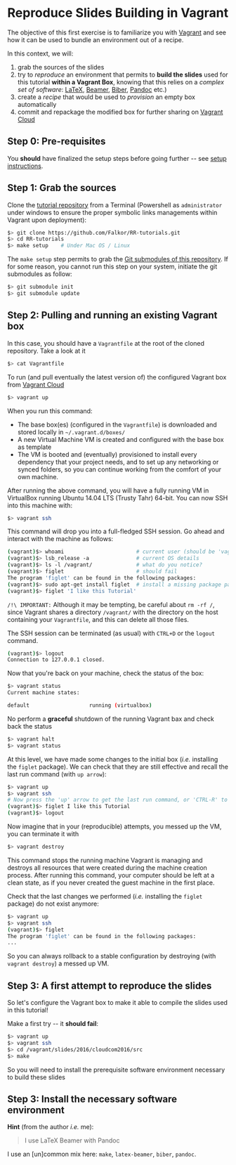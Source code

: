 
# Reproduce Slides Building in Vagrant

The objective of this first exercise is to familiarize you with [Vagrant](https://www.vagrantup.com) and see how it can be used to bundle an environment out of a recipe.

In this context, we will:

1. grab the sources of the slides
2. try to _reproduce_ an environment that permits to **build the slides** used for this tutorial **within a Vagrant Box**, knowing that this relies on a _complex set of software_: [LaTeX](https://www.latex-project.org/), [Beamer](http://www.ctan.org/pkg/beamer), [Biber](http://biblatex-biber.sourceforge.net/), [Pandoc](http://pandoc.org/) etc.)
2. create a _recipe_ that would be used to _provision_ an empty box automatically
3. commit and repackage the modified box for further sharing on [Vagrant Cloud](https://vagrantcloud.com/)

## Step 0: Pre-requisites

You **should** have finalized the setup steps before going further -- see [setup instructions](/setup/).

## Step 1: Grab the sources

Clone the [tutorial repository](https://github.com/Falkor/RR-tutorials) from a Terminal (Powershell as `administrator` under windows  to ensure the proper symbolic links managements within Vagrant upon deployment):

~~~bash
$> git clone https://github.com/Falkor/RR-tutorials.git
$> cd RR-tutorials
$> make setup    # Under Mac OS / Linux
~~~

The `make setup` step permits to grab the [Git submodules of this repository](https://git-scm.com/book/en/v2/Git-Tools-Submodules). If for some reason, you cannot run this step on your system, initiate the git submodules as follow:

~~~bash
$> git submodule init
$> git submodule update
~~~

## Step 2: Pulling and running an existing Vagrant box

In this case, you should have a `Vagrantfile` at the root of the cloned repository.
Take a look at it

~~~bash
$> cat Vagrantfile
~~~

To run (and pull eventually the latest version of) the configured Vagrant box from [Vagrant Cloud](http://vagrantcloud.com)

~~~bash
$> vagrant up
~~~

When you run this command:

* The base box(es) (configured in the `Vagrantfile`) is downloaded and stored locally in `~/.vagrant.d/boxes/`
* A new Virtual Machine VM is created and configured with the base box as template
* The VM is booted and (eventually) provisioned to install every dependency that your project needs, and to set up any networking or synced folders, so you can continue working from the comfort of your own machine.

After running the above command, you will have a fully running VM in VirtualBox running Ubuntu  14.04 LTS (Trusty Tahr) 64-bit.
You can now SSH into this machine with:

~~~bash
$> vagrant ssh
~~~

This command will drop you into a full-fledged SSH session. Go ahead and interact with the machine as follows:

~~~bash
(vagrant)$> whoami                       # current user (should be 'vagrant')
(vagrant)$> lsb_release -a               # current OS details
(vagrant)$> ls -l /vagrant/              # what do you notice?
(vagrant)$> figlet                       # should fail
The program 'figlet' can be found in the following packages:
(vagrant)$> sudo apt-get install figlet  # install a missing package package
(vagrant)$> figlet 'I like this Tutorial'
~~~

`/!\ IMPORTANT:` Although it may be tempting, be careful about `rm -rf /`, since Vagrant shares a directory `/vagrant/` with the directory on the host containing your `Vagrantfile`, and this can delete all those files.

The SSH session can be terminated (as usual) with `CTRL+D` or the `logout` command.

~~~bash
(vagrant)$> logout
Connection to 127.0.0.1 closed.
~~~

Now that you're back on your machine, check the status of the box:

~~~bash
$> vagrant status
Current machine states:

default                   running (virtualbox)
~~~

No perform a __graceful__ shutdown of the running Vagrant bax  and check back the status

~~~bash
$> vagrant halt
$> vagrant status
~~~

At this level, we have made some changes to the initial box (_i.e._ installing the `figlet` package).
We can check that they are still effective and recall the last run command (with `up arrow`):

~~~bash
$> vagrant up
$> vagrant ssh
# Now press the 'up' arrow to get the last run command, or 'CTRL-R' to search for a pattern ('fig' for instance)
(vagrant)$> figlet I like this Tutorial
(vagrant)$> logout
~~~

Now imagine that in your (reproducible) attempts, you messed up the VM, you can terminate it with

~~~bash
$> vagrant destroy
~~~

This command stops the running machine Vagrant is managing and destroys all resources that were created during the machine creation process. After running this command, your computer should be left at a clean state, as if you never created the guest machine in the first place.

Check that the last changes we performed (_i.e._ installing the `figlet` package) do not exist anymore:

~~~bash
$> vagrant up
$> vagrant ssh
(vagrant)$> figlet
The program 'figlet' can be found in the following packages:
...
~~~

So you can always rollback to a stable configuration by destroying (with `vagrant destroy`) a messed up VM.


## Step 3: A first attempt to reproduce the slides

So let's configure the Vagrant box to make it able to compile the slides used in this tutorial!

Make a first try -- it __should fail__:

~~~bash
$> vagrant up
$> vagrant ssh
$> cd /vagrant/slides/2016/cloudcom2016/src
$> make
~~~

So you will need to install the prerequisite software environment necessary to build these slides

## Step 3: Install the necessary software environment

**Hint** (from the author _i.e._ me):

> I use LaTeX Beamer with Pandoc




I use an [un]common mix here: `make`, `latex-beamer`, `biber`, `pandoc`.
